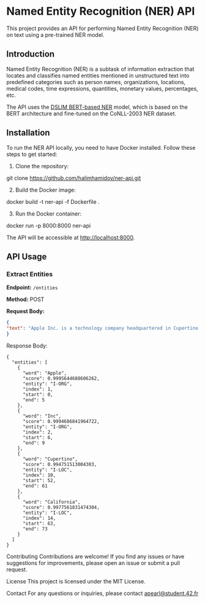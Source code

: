 # Named Entity Recognition (NER) API

This project provides an API for performing Named Entity Recognition (NER) on text using a pre-trained NER model.

## Introduction

Named Entity Recognition (NER) is a subtask of information extraction that locates and classifies named entities mentioned in unstructured text into predefined categories such as person names, organizations, locations, medical codes, time expressions, quantities, monetary values, percentages, etc.

The API uses the [DSLIM BERT-based NER](https://huggingface.co/dslim/bert-base-NER) model, which is based on the BERT architecture and fine-tuned on the CoNLL-2003 NER dataset.

## Installation

To run the NER API locally, you need to have Docker installed. Follow these steps to get started:

1. Clone the repository:

git clone https://github.com/halimhamidov/ner-api.git


2. Build the Docker image:

docker build -t ner-api -f Dockerfile .


3. Run the Docker container:

docker run -p 8000:8000 ner-api


The API will be accessible at [http://localhost:8000](http://localhost:8000).

## API Usage

### Extract Entities

**Endpoint:** `/entities`

**Method:** POST

**Request Body:**

```json
{
"text": "Apple Inc. is a technology company headquartered in Cupertino, California."
}
```
Response Body:

```
{
  "entities": [
    {
      "word": "Apple",
      "score": 0.9995644688606262,
      "entity": "I-ORG",
      "index": 1,
      "start": 0,
      "end": 5
    },
    {
      "word": "Inc",
      "score": 0.9994686841964722,
      "entity": "I-ORG",
      "index": 2,
      "start": 6,
      "end": 9
    },
    {
      "word": "Cupertino",
      "score": 0.994751513004303,
      "entity": "I-LOC",
      "index": 10,
      "start": 52,
      "end": 61
    },
    {
      "word": "California",
      "score": 0.9977561831474304,
      "entity": "I-LOC",
      "index": 14,
      "start": 63,
      "end": 73
    }
  ]
}
```
Contributing
Contributions are welcome! If you find any issues or have suggestions for improvements, please open an issue or submit a pull request.

License
This project is licensed under the MIT License.

Contact
For any questions or inquiries, please contact apearl@student.42.fr


